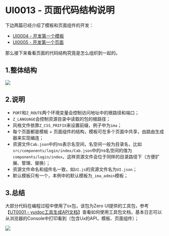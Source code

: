 # UI0013 - 页面代码结构说明

下边两篇已经介绍了模板和页面组件的开发：

* [UI0004 - 开发第一个模板](/document/previous/backupus/backup/ui0004-kai-fa-di-yi-ge-mo-ban.md)
* [UI0005 - 开发第一个页面](/document/previous/backupus/backup/ui0005-kai-fa-di-yi-ge-ye-mian.md)

那么接下来看看页面的代码结构究竟是怎么组织到一起的。

## 1.整体结构

![](/document/previous/backupus/backup/image/UI0013-1.png)

## 2.说明

* `PORT`和`Z_ROUTE`两个环境变量会控制访问地址中的根路径和端口；
* `Z_LANGUAGE`会控制资源目录中读取的包的根路径；
* 风格文件依靠`Z_CSS_PRIFIX`来设置前缀，例子中为`ima`；
* 每个页面都是模板 + 页面组件的结构，模板可在多个页面中共享，由路由生成器来实现编连；
* 资源文件`Cab.json`中的ns表示名空间，名空间一般为目录名，比如`src/components/login/index/Cab.json`中的ns名空间的值为`components/login/index`，这样资源文件会位于同样的目录路径下（方便扩展、管理、替换）；
* 资源文件命名和组件名一致，如`UI.js`的资源文件名为`UI.json`；
* 默认模板只有一个，本例中的默认模板为`_ima_admin`模板；

## 3.总结

大部分代码在编程过程中使用了`Ux`包，该包为Zero UI提供的工具包，参考【[UT0001 - yuidoc工具生成API文档](/document/previous/backupus/backup/3-jiao-shou-jia-jie-xi/ut0001-yuidocgong-ju-sheng-cheng-api-wen-dang.md)】查看如何使用工具包文档，基本日志可以从浏览器的Console中打印看到（包含Ux的API，模板、页面组件）；

![](/document/previous/backupus/backup/image/UI0013-2.png)



